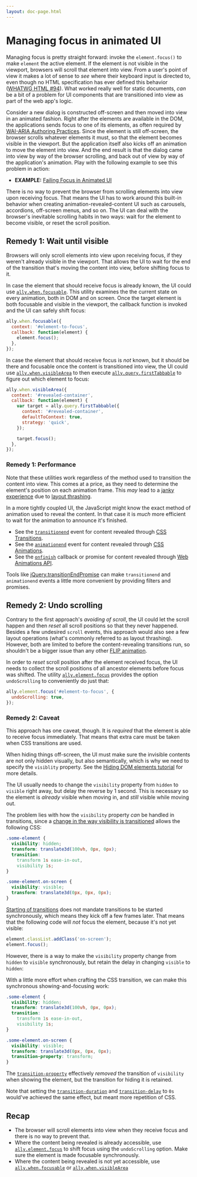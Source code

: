 ```yaml
---
layout: doc-page.html
---
```


# Managing focus in animated UI

Managing focus is pretty straight forward: invoke the `element.focus()` to make `element` the active element. If the element is not visible in the viewport, browsers will scroll that element into view. From a user's point of view it makes a lot of sense to *see* where their keyboard input is directed to, even though no HTML specification has ever defined this behavior ([WHATWG HTML #94](https://github.com/whatwg/html/issues/94)). What worked really well for static documents, *can* be a bit of a problem for UI components that are transitioned into view as part of the web app's logic.

Consider a new dialog is constructed off-screen and then moved into view in an animated fashion. Right after the elements are available in the DOM, the applications sends focus to one of its elements, as often required by [WAI-ARIA Authoring Practices](http://w3c.github.io/aria/practices/aria-practices.html). Since the element is still off-screen, the browser scrolls whatever elements it must, so that the element becomes visible in the viewport. But the application itself also kicks off an animation to move the element into view. And the end result is that the dialog came into view by way of the browser scrolling, and back out of view by way of the application's animation. Play with the following example to see this problem in action:

* **EXAMPLE:** [Failing Focus in Animated UI](./focusing-animated.fail.example.html)

There is no way to prevent the browser from scrolling elements into view upon receiving focus. That means the UI has to work around this built-in behavior when creating animation-revealed-content UI such as carousels, accordions, off-screen menus, and so on. The UI can deal with the browser's inevitable scrolling habits in two ways: wait for the element to become visible, or reset the scroll position.


## Remedy 1: Wait until visible

Browsers will only scroll elements into view upon receiving focus, if they weren't already visible in the viewport. That allows the UI to wait for the end of the transition that's moving the content into view, before shifting focus to it.

In case the element that should receive focus is already known, the UI could use [`ally.when.focusable`](../api/when/focusable.md). This utility examines the the current state on every animation, both in DOM and on screen. Once the target element is both focusable and visible in the viewport, the callback function is invoked and the UI can safely shift focus:

```js
ally.when.focusable({
  context: '#element-to-focus',
  callback: function(element) {
    element.focus();
  },
});
```

In case the element that should receive focus is *not* known, but it should be there and focusable once the content is transitioned into view, the UI could use [`ally.when.visibleArea`](../api/when/visible-area.md) to then execute [`ally.query.firstTabbable`](../api/query/first-tabbable.md) to figure out which element to focus:

```js
ally.when.visibleArea({
  context: '#revealed-container',
  callback: function(element) {
    var target = ally.query.firstTabbable({
      context: '#revealed-container',
      defaultToContext: true,
      strategy: 'quick',
    });

    target.focus();
  },
});
```


### Remedy 1: Performance

Note that these utilities work regardless of the method used to transition the content into view. This comes at a price, as they need to determine the element's position on each animation frame. This *may* lead to a [janky experience](http://jankfree.org/) due to [layout thrashing](http://wilsonpage.co.uk/preventing-layout-thrashing/).

In a more tightly coupled UI, the JavaScript might know the exact method of animation used to reveal the content. In that case it is *much* more efficient to wait for the animation to announce it's finished.

* See the [`transitionend`](https://developer.mozilla.org/en-US/docs/Web/Events/transitionend) event for content revealed through [CSS Transitions](https://developer.mozilla.org/en-US/docs/Web/CSS/CSS_Transitions/Using_CSS_transitions).
* See the [`animationend`](https://developer.mozilla.org/en-US/docs/Web/Events/animationend) event for content revealed through [CSS Animations](https://developer.mozilla.org/en-US/docs/Web/CSS/CSS_Animations/Using_CSS_animations).
* See the [`onfinish`](https://developer.mozilla.org/en-US/docs/Web/API/Animation/onfinish) callback or promise for content revealed through [Web Animations API](https://developer.mozilla.org/en-US/docs/Web/API/Web_Animations_API/Using_the_Web_Animations_API).

Tools like [jQuery.transitionEndPromise](https://github.com/medialize/jQuery-transitionEndPromise) can make `transitionend` and `animationend` events a little more convenient by providing filters and promises.


## Remedy 2: Undo scrolling

Contrary to the first approach's *avoiding of scroll*, the UI could let the scroll happen and then *reset* all scroll positions so that they never happened. Besides a few undesired `scroll` events, this approach would also see a few layout operations (what's commonly referred to as layout thrashing). However, both are limited to before the content-revealing transitions run, so shouldn't be a bigger issue than any other [FLIP animation](https://aerotwist.com/blog/flip-your-animations/).

In order to *reset* scroll position after the element received focus, the UI needs to collect the scroll positions of all ancestor elements before focus was shifted. The utility [`ally.element.focus`](../api/element/focus.md) provides the option `undoScrolling` to conveniently do just that:

```js
ally.element.focus('#element-to-focus', {
  undoScrolling: true,
});
```


### Remedy 2: Caveat

This approach has one caveat, though. It is *required* that the element is able to receive focus immediately. That means that extra care must be taken when CSS transitions are used.

When hiding things off-screen, the UI must make sure the invisible contents are not only hidden visually, but also semantically, which is why we need to specify the `visiblity` property. See the [Hiding DOM elements tutorial](./hiding-elements.md) for more details.

The UI usually needs to change the `visibility` property from `hidden` to `visible` right away, but delay the reverse by 1 second. This is necessary so the element is *already* visible when moving in, and *still* visible while moving out.

The problem lies with how the `visibility` property *can* be handled in transitions, since a [change in the way visibility is transitioned](https://github.com/w3c/csswg-drafts/commit/2db569fe30982a793d795b74ec155a9ab5362483) allows the following CSS:

```css
.some-element {
  visibility: hidden;
  transform: translate3d(100vh, 0px, 0px);
  transition:
    transform 1s ease-in-out,
    visibility 1s;
}

.some-element.on-screen {
  visibility: visible;
  transform: translate3d(0px, 0px, 0px);
}
```

[Starting of transitions](https://drafts.csswg.org/css-transitions/#starting) does not mandate transitions to be started synchronously, which means they kick off a few frames later. That means that the following code will *not* focus the element, because it's not yet visible:

```js
element.classList.addClass('on-screen');
element.focus();
```

However, there is a way to make the `visibility` property change from `hidden` to `visible` synchronously, but retain the delay in changing `visible` to `hidden`:

With a little more effort when crafting the CSS transition, we can make this synchronous showing-and-focusing work:

```css
.some-element {
  visibility: hidden;
  transform: translate3d(100vh, 0px, 0px);
  transition:
    transform 1s ease-in-out,
    visibility 1s;
}

.some-element.on-screen {
  visibility: visible;
  transform: translate3d(0px, 0px, 0px);
  transition-property: transform;
}
```

The [`transition-property`](https://developer.mozilla.org/en/docs/Web/CSS/transition-property) effectively *removed* the transition of `visibility` when showing the element, but the transition for hiding it is retained.

Note that setting the [`transition-duration`](https://developer.mozilla.org/en/docs/Web/CSS/transition-duration) and [`transition-delay`](https://developer.mozilla.org/en/docs/Web/CSS/transition-delay) to `0s` would've achieved the same effect, but meant more repetition of CSS.


## Recap

* The browser will scroll elements into view when they receive focus and there is no way to prevent that.
* Where the content being revealed is already accessible, use [`ally.element.focus`](../api/element/focus.md) to shift focus using the `undoScrolling` option. Make sure the element is made focusable synchronously.
* Where the content being revealed is not yet accessible, use [`ally.when.focusable`](../api/when/focusable.md) or [`ally.when.visibleArea`](../api/when/visible-area.md)
